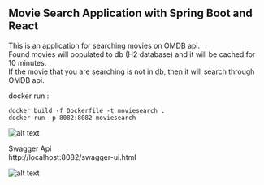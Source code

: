 ## Movie Search Application with Spring Boot and React

This is an application for searching movies on OMDB api.  
Found movies will populated to db (H2 database) and it will be cached for 10 minutes.  
If the movie that you are searching is not in db, then it will search through OMDB api.    


docker run :  

```
docker build -f Dockerfile -t moviesearch .  
docker run -p 8082:8082 moviesearch  
```


![alt text](https://user-images.githubusercontent.com/7340804/67681741-f7db3c80-f99e-11e9-81ad-487f652fed59.png)

Swagger Api  
http://localhost:8082/swagger-ui.html


![alt text](https://user-images.githubusercontent.com/7340804/67681751-fc9ff080-f99e-11e9-89cf-dbbc3126d4ce.png)

